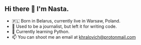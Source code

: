 ## Hi there 👋 I'm Nasta.

* 🇵🇱 Born in Belarus, currently live in Warsaw, Poland. 
* 🤖 Used to be a journalist, but left it for writing code. 
* 🌱 Currently learning Python. 
* 📫 You can shoot me an email at khralovich@protonmail.com 

